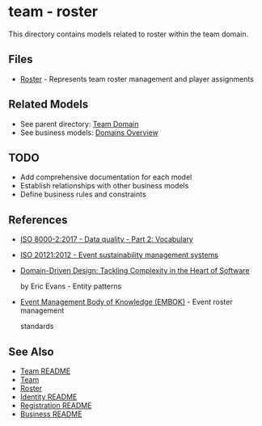 # team - roster

This directory contains models related to roster within the team domain.

## Files

- [Roster](roster.md) - Represents team roster management and player assignments

## Related Models

- See parent directory: [Team Domain](../README.md)
- See business models: [Domains Overview](../../README.md)

## TODO

- Add comprehensive documentation for each model
- Establish relationships with other business models
- Define business rules and constraints

## References

- [ISO 8000-2:2017 - Data quality - Part 2: Vocabulary](https://www.iso.org/standard/36326.html)
- [ISO 20121:2012 - Event sustainability management systems](https://www.iso.org/standard/54552.html)
- [Domain-Driven Design: Tackling Complexity in the Heart of Software](https://www.amazon.com/Domain-Driven-Design-Tackling-Complexity-Software/dp/0321125215)

  by Eric Evans - Entity patterns

- [Event Management Body of Knowledge (EMBOK)](https://www.embok.org/index.php/embok-model) - Event roster management

  standards

## See Also

- [Team README](../../team/README.md)
- [Team](../../team/team.md)
- [Roster](../../team/roster.md)
- [Identity README](../../identity/README.md)
- [Registration README](../../registration/README.md)
- [Business README](../../README.md)
